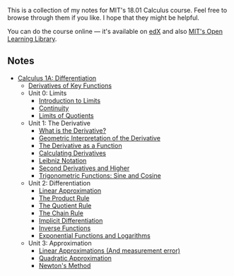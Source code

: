 This is a collection of my notes for MIT's 18.01 Calculus course. Feel free to browse through them if you like. I hope that they might be helpful.

You can do the course online — it's available on [edX](https://www.edx.org/xseries/mitx-18.01x-single-variable-calculus) and also [MIT's Open Learning Library](https://openlearning.mit.edu/courses-programs/open-learning-library).

## Notes

- [Calculus 1A: Differentiation](https://openlearninglibrary.mit.edu/courses/course-v1:MITx+18.01.1x+2T2019/about)
  - [Derivatives of Key Functions](./calculus1a-differentiation/derivatives-of-functions)
  - Unit 0: Limits
    - [Introduction to Limits](./calculus1a-differentiation/unit0-limits/introduction-to-limits)
    - [Continuity](./calculus1a-differentiation/unit0-limits/continuity)
    - [Limits of Quotients](./calculus1a-differentiation/unit0-limits/limits-of-quotients)
  - Unit 1: The Derivative
    - [What is the Derivative?](./calculus1a-differentiation/unit1-the-derivative/what-is-the-derivative.md)
    - [Geometric Interpretation of the Derivative](./calculus1a-differentiation/unit1-the-derivative/geometric-interpretation-of-the-derivative.md)
    - [The Derivative as a Function](./calculus1a-differentiation/unit1-the-derivative/the-derivative-as-a-function)
    - [Calculating Derivatives](./calculus1a-differentiation/unit1-the-derivative/calculating-derivatives)
    - [Leibniz Notation](./calculus1a-differentiation/unit1-the-derivative/leibniz-notation)
    - [Second Derivatives and Higher](./calculus1a-differentiation/unit1-the-derivative/second-derivatives-and-higher)
    - [Trigonometric Functions: Sine and Cosine](./calculus1a-differentiation/unit1-the-derivative/trig-functions-sine-and-cosine)
  - Unit 2: Differentiation
    - [Linear Approximation](./calculus1a-differentiation/unit2-differentiation/linear-approximation)
    - [The Product Rule](./calculus1a-differentiation/unit2-differentiation/product-rule)
    - [The Quotient Rule](./calculus1a-differentiation/unit2-differentiation/quotient-rule)
    - [The Chain Rule](./calculus1a-differentiation/unit2-differentiation/chain-rule)
    - [Implicit Differentiation](./calculus1a-differentiation/unit2-differentiation/implicit-differentiation)
    - [Inverse Functions](./calculus1a-differentiation/unit2-differentiation/inverse-functions)
    - [Exponential Functions and Logarithms](./calculus1a-differentiation/unit2-differentiation/exponents-and-logarithms)
  - Unit 3: Approximation
    - [Linear Approximations (And measurement error)](./calculus1a-differentiation/unit3-approximation/linear-approximations)
    - [Quadratic Approximation](./calculus1a-differentiation/unit3-approximation/quadratic-approximation)
    - [Newton's Method](./calculus1a-differentiation/unit3-approximation/newtons-method)
